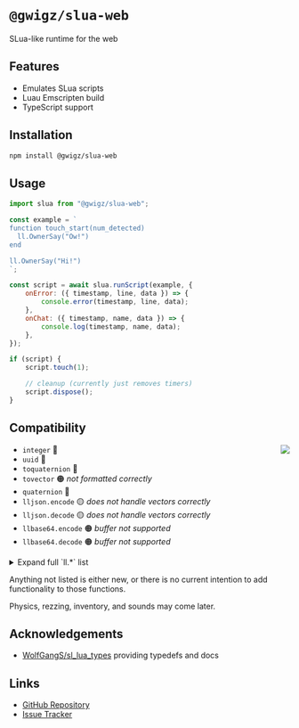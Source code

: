 # `@gwigz/slua-web`

SLua-like runtime for the web

## Features

- Emulates SLua scripts
- Luau Emscripten build
- TypeScript support

## Installation

```bash
npm install @gwigz/slua-web
```

## Usage

```js
import slua from "@gwigz/slua-web";

const example = `
function touch_start(num_detected)
  ll.OwnerSay("Ow!")
end

ll.OwnerSay("Hi!")
`;

const script = await slua.runScript(example, {
	onError: ({ timestamp, line, data }) => {
		console.error(timestamp, line, data);
	},
	onChat: ({ timestamp, name, data }) => {
		console.log(timestamp, name, data);
	},
});

if (script) {
	script.touch(1);

	// cleanup (currently just removes timers)
	script.dispose();
}
```

## Compatibility

<img align="right" src="https://progress-bar.xyz/36/?width=200&color=e1a650" />

- `integer` 🔴
- `uuid` 🔴
- `toquaternion` 🔴
- `tovector` 🟠 _not formatted correctly_
- `quaternion` 🔴
- `lljson.encode` 🟡 _does not handle vectors correctly_
- `lljson.decode` 🟡 _does not handle vectors correctly_
- `llbase64.encode` 🟠 _buffer not supported_
- `llbase64.decode` 🟠 _buffer not supported_

<details>
  <summary>Expand full `ll.*` list</summary><br />

- `ll.Abs` 🟢 _not tested_
- `ll.Acos` 🟢 _not tested_
- `ll.AngleBetween` 🔴
- `ll.Asin` 🟢 _not tested_
- `ll.Atan2` 🟢 _not tested_
- `ll.Axes2Rot` 🔴
- `ll.AxisAngle2Rot` 🔴
- `ll.Base64ToInteger` 🟢 _not tested_
- `ll.Base64ToString` 🟢 _not tested_
- `ll.CSV2List` 🔴
- `ll.Ceil` 🟢 _not tested_
- `ll.Char` 🟢 _not tested_
- `ll.ComputeHash` 🔴
- `ll.Cos` 🟢 _not tested_
- `ll.CreateKeyValue` 🔴
- `ll.DataSizeKeyValue` 🔴
- `ll.DeleteKeyValue` 🔴
- `ll.DeleteSubList` 🔴
- `ll.DeleteSubString` 🔴
- `ll.DetectedGrab` 🔴
- `ll.DetectedGroup` 🔴
- `ll.DetectedKey` 🟢
- `ll.DetectedLinkNumber` 🟢
- `ll.DetectedName` 🟢
- `ll.DetectedOwner` 🟢
- `ll.DetectedPos` 🟢
- `ll.DetectedRezzer` 🟢
- `ll.DetectedRot` 🔴
- `ll.DetectedTouchBinormal` 🔴
- `ll.DetectedTouchFace` 🔴
- `ll.DetectedTouchNormal` 🔴
- `ll.DetectedTouchPos` 🔴
- `ll.DetectedTouchST` 🔴
- `ll.DetectedTouchUV` 🔴
- `ll.DetectedType` 🟢
- `ll.DetectedVel` 🟢
- `ll.Dialog` 🔴
- `ll.Die` 🟢
- `ll.DumpList2String` 🟢 _not tested_
- `ll.EscapeURL` 🟢 _not tested_
- `ll.Euler2Rot` 🔴
- `ll.Fabs` 🟢 _not tested_
- `ll.FindNotecardTextCount` 🔴
- `ll.FindNotecardTextSync` 🔴
- `ll.Floor` 🟢 _not tested_
- `ll.Frand` 🟢 _not tested_
- `ll.GenerateKey` 🟢 _not tested_
- `ll.GetAlpha` 🔴
- `ll.GetAndResetTime` 🟢 _not tested_
- `ll.GetBoundingBox` 🔴
- `ll.GetCameraAspect` 🔴
- `ll.GetCameraFOV` 🔴
- `ll.GetCameraPos` 🔴
- `ll.GetCameraRot` 🔴
- `ll.GetCenterOfMass` 🔴
- `ll.GetColor` 🟢 _not tested_
- `ll.GetCreator` 🟢
- `ll.GetDate` 🟢 _not tested_
- `ll.GetDisplayName` 🟢 _only works for owner_
- `ll.GetEnergy` 🟢 _always returns `1`_
- `ll.GetEnv` 🔴
- `ll.GetGMTclock` 🟢 _not tested_
- `ll.GetGeometricCenter` 🔴
- `ll.GetKey` 🟢
- `ll.GetLinkKey` 🟢 _only works for `0`_
- `ll.GetLinkName` 🟢 _only works for `0`_
- `ll.GetLinkNumber` 🟢
- `ll.GetLinkNumberOfSides` 🟢 _only works for `0`_
- `ll.GetLinkPrimitiveParams` 🔴
- `ll.GetListEntryType` 🔴
- `ll.GetListLength` 🟢 _not tested_
- `ll.GetLocalPos` 🟢
- `ll.GetLocalRot` 🔴
- `ll.GetMass` 🔴
- `ll.GetMassMKS` 🔴
- `ll.GetMaxScaleFactor` 🔴
- `ll.GetMinScaleFactor` 🔴
- `ll.GetMoonDirection` 🔴
- `ll.GetMoonRotation` 🔴
- `ll.GetNotecardLine` 🔴
- `ll.GetNotecardLineSync` 🔴
- `ll.GetNumberOfNotecardLines` 🔴
- `ll.GetNumberOfPrims` 🟢
- `ll.GetNumberOfSides` 🟢
- `ll.GetObjectDesc` 🟢
- `ll.GetObjectDetails` 🔴
- `ll.GetObjectLinkKey` 🟢 _not tested_
- `ll.GetObjectMass` 🔴
- `ll.GetObjectName` 🟢
- `ll.GetObjectPermMask` 🟢 _always returns `PERM_ALL`_
- `ll.GetObjectPrimCount` 🟢
- `ll.GetOmega` 🔴
- `ll.GetOwner` 🟢
- `ll.GetOwnerKey` 🟢
- `ll.GetPermissions` 🔴
- `ll.GetPermissionsKey` 🔴
- `ll.GetPhysicsMaterial` 🔴
- `ll.GetPos` 🟢
- `ll.GetPrimitiveParams` 🔴
- `ll.GetRegionCorner` 🔴
- `ll.GetRegionFPS` 🟢 _always returns `45`_
- `ll.GetRegionFlags` 🔴
- `ll.GetRegionName` 🟢
- `ll.GetRegionTimeDilation` 🟢 _always returns `1`_
- `ll.GetRenderMaterial` 🔴
- `ll.GetRootPosition` 🟢
- `ll.GetRootRotation` 🔴
- `ll.GetRot` 🔴
- `ll.GetScale` 🟢
- `ll.GetScriptName` 🟢
- `ll.GetScriptState` 🟢
- `ll.GetSimStats` 🔴
- `ll.GetSimulatorHostname` 🟢
- `ll.GetStartParameter` 🟢
- `ll.GetStartString` 🟢
- `ll.GetStatus` 🔴
- `ll.GetSubString` 🟢 _not passing all tests_
- `ll.GetTexture` 🔴
- `ll.GetTextureOffset` 🔴
- `ll.GetTextureRot` 🔴
- `ll.GetTextureScale` 🔴
- `ll.GetTime` 🟢
- `ll.GetTimeOfDay` 🔴
- `ll.GetTimestamp` 🟢 _not tested_
- `ll.GetUnixTime` 🟢
- `ll.GetUsername` 🟢
- `ll.GetWallclock` 🟢 _not tested_
- `ll.GiveMoney` 🔴
- `ll.Ground` 🔴
- `ll.Hash` 🔴
- `ll.InsertString` 🔴
- `ll.InstantMessage` 🟢
- `ll.IntegerToBase64` 🔴
- `ll.Json2List` 🔴
- `ll.JsonGetValue` 🔴
- `ll.JsonSetValue` 🔴
- `ll.JsonValueType` 🔴
- `ll.Key2Name` 🟢 _only works for owner_
- `ll.KeyCountKeyValue` 🔴
- `ll.KeysKeyValue` 🔴
- `ll.Linear2sRGB` 🔴
- `ll.LinksetDataAvailable` 🔴
- `ll.LinksetDataCountFound` 🔴
- `ll.LinksetDataCountKeys` 🔴
- `ll.LinksetDataDelete` 🔴
- `ll.LinksetDataDeleteFound` 🔴
- `ll.LinksetDataDeleteProtected` 🔴
- `ll.LinksetDataFindKeys` 🔴
- `ll.LinksetDataListKeys` 🔴
- `ll.LinksetDataRead` 🔴
- `ll.LinksetDataReadProtected` 🔴
- `ll.LinksetDataReset` 🔴
- `ll.LinksetDataWrite` 🔴
- `ll.LinksetDataWriteProtected` 🔴
- `ll.List2CSV` 🟢 _not tested_
- `ll.List2Float` 🟢 _not tested_
- `ll.List2Integer` 🟢 _not tested_
- `ll.List2Json` 🔴
- `ll.List2Key` 🔴
- `ll.List2List` 🔴
- `ll.List2ListSlice` 🔴
- `ll.List2ListStrided` 🔴
- `ll.List2Rot` 🔴
- `ll.List2String` 🟢 _not tested_
- `ll.List2Vector` 🔴
- `ll.ListFindList` 🔴
- `ll.ListFindListNext` 🔴
- `ll.ListFindStrided` 🔴
- `ll.ListInsertList` 🔴
- `ll.ListRandomize` 🔴
- `ll.ListReplaceList` 🔴
- `ll.ListSort` 🔴
- `ll.ListSortStrided` 🔴
- `ll.ListStatistics` 🔴
- `ll.Listen` 🔴
- `ll.ListenControl` 🔴
- `ll.ListenRemove` 🔴
- `ll.LoadURL` 🔴
- `ll.Log` 🟢 _not tested_
- `ll.Log10` 🟢 _not tested_
- `ll.LookAt` 🔴
- `ll.MD5String` 🔴
- `ll.MapBeacon` 🔴
- `ll.MapDestination` 🔴
- `ll.MessageLinked` 🔴
- `ll.ModPow` 🟢 _not tested_
- `ll.MoveToTarget` 🔴
- `ll.Name2Key` 🟢 _only works for owner_
- `ll.OffsetTexture` 🔴
- `ll.Ord` 🟡 _just uses `string.byte`, probably wrong_
- `ll.OverMyLand` 🟢 _always return `true`_
- `ll.OwnerSay` 🟢
- `ll.ParseString2List` 🔴
- `ll.ParseStringKeepNulls` 🔴
- `ll.Pow` 🟢 _not tested_
- `ll.ReadKeyValue` 🔴
- `ll.RegionSay` 🟢
- `ll.RegionSayTo` 🟢
- `ll.ReplaceSubString` 🔴
- `ll.RequestSimulatorData` 🔴
- `ll.RequestUserKey` 🔴
- `ll.RequestUsername` 🔴
- `ll.ResetScript` 🟢
- `ll.ResetTime` 🟢
- `ll.ReturnObjectsByID` 🔴
- `ll.ReturnObjectsByOwner` 🔴
- `ll.Rot2Angle` 🔴
- `ll.Rot2Axis` 🔴
- `ll.Rot2Euler` 🔴
- `ll.Rot2Fwd` 🔴
- `ll.Rot2Left` 🔴
- `ll.Rot2Up` 🔴
- `ll.RotBetween` 🔴
- `ll.RotLookAt`
- `ll.RotTarget` 🔴 🔴
- `ll.RotTargetRemove` 🔴
- `ll.RotateTexture` 🔴
- `ll.Round` 🟢 _not tested_
- `ll.SHA1String` 🔴
- `ll.SHA256String` 🔴
- `ll.Say` 🟢
- `ll.ScaleByFactor` 🔴
- `ll.ScaleTexture` 🔴
- `ll.SendRemoteData`
- `ll.Sensor` 🔴
- `ll.SensorRemove` 🔴
- `ll.SensorRepeat` 🔴
- `ll.SetAlpha` 🟢
- `ll.SetClickAction` 🔴
- `ll.SetColor` 🟢
- `ll.SetEnvironment` 🔴
- `ll.SetGroundTexture` 🔴
- `ll.SetLinkAlpha` 🟢
- `ll.SetLinkColor` 🟢
- `ll.SetLinkPrimitiveParams` 🔴
- `ll.SetLinkPrimitiveParamsFast` 🔴
- `ll.SetLinkRenderMaterial` 🔴
- `ll.SetLinkTexture` 🔴
- `ll.SetLinkTextureAnim` 🔴
- `ll.SetLocalRot` 🔴
- `ll.SetObjectDesc` 🟢 _not tested, not limited_
- `ll.SetObjectName` 🟢 _not tested, not limited_
- `ll.SetPos` 🟢
- `ll.SetPrimitiveParams` 🔴
- `ll.SetRegionPos` 🟢
- `ll.SetRenderMaterial` 🔴
- `ll.SetRot` 🔴
- `ll.SetScale` 🟢
- `ll.SetScriptState` 🔴
- `ll.SetStatus` 🔴
- `ll.SetText` 🔴
- `ll.SetTexture` 🔴
- `ll.SetTextureAnim` 🔴
- `ll.SetTimerEvent` 🟢
- `ll.SetTouchText` 🔴
- `ll.Shout` 🟢
- `ll.Sin` 🟢 _not tested_
- `ll.Sleep` 🔴
- `ll.Sqrt` 🟢 _not tested_
- `ll.StopLookAt` 🔴
- `ll.StopMoveToTarget` 🔴
- `ll.StopSound` 🔴
- `ll.StringLength` 🟢 _not tested_
- `ll.StringToBase64` 🟢 _not tested_
- `ll.StringTrim` 🟢
- `ll.SubStringIndex` 🔴
- `ll.Tan` 🟢 _not tested_
- `ll.TargetOmega` 🔴
- `ll.TextBox` 🔴
- `ll.ToLower` 🟢 _not tested_
- `ll.ToUpper` 🟢 _not tested_
- `ll.UnescapeURL` 🔴
- `ll.UpdateKeyValue` 🔴
- `ll.VecDist` 🟢 _not tested_
- `ll.VecMag` 🟢 _not tested_
- `ll.VecNorm` 🟢 _not tested_
- `ll.Water` 🔴
- `ll.Whisper` 🟢
- `ll.WorldPosToHUD` 🔴
- `ll.XorBase64StringsCorrect` 🔴
- `ll.sRGB2Linear` 🔴

</details>

Anything not listed is either new, or there is no current intention to add functionality to those functions.

Physics, rezzing, inventory, and sounds may come later.

## Acknowledgements

- [WolfGangS/sl_lua_types](https://github.com/WolfGangS/sl_lua_types) providing typedefs and docs

## Links

- [GitHub Repository](https://github.com/gwigz/slua)
- [Issue Tracker](https://github.com/gwigz/slua/issues)

